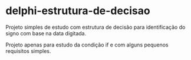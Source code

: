 # delphi-estrutura-de-decisao
Projeto simples de estudo com estrutura de decisão para identificação do signo com base na data digitada.

Projeto apenas para estudo da condição if e com alguns pequenos requisitos simples.
